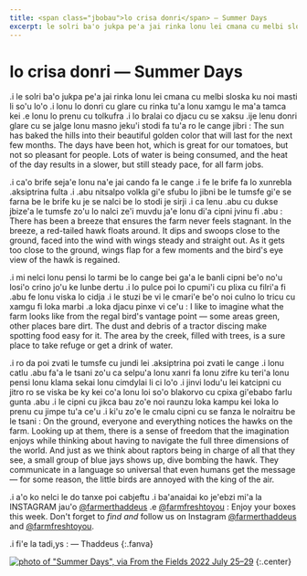 ```yaml
---
title: <span class="jbobau">lo crisa donri</span> — Summer Days
excerpt: le solri ba'o jukpa pe'a jai rinka lonu lei cmana cu melbi sloska ku noi masti li so'u lo'o
---
```


# <span class="jbobau">lo crisa donri</span> — Summer Days

.i le solri ba'o jukpa pe'a jai rinka lonu lei cmana cu melbi sloska ku noi masti li so'u lo'o .i lonu lo donri cu glare cu rinka tu'a lonu xamgu le ma'a tamca kei .e lonu lo prenu cu tolkufra .i lo bralai co djacu cu se xaksu .ije lenu donri glare cu se jalge lonu masno jeku'i stodi fa tu'a ro le cange jibri 
: The sun has baked the hills into their beautiful golden color that will last for the next few months. The days have been hot, which is great for our tomatoes, but not so pleasant for people. Lots of water is being consumed, and the heat of the day results in a slower, but still steady pace, for all farm jobs.

.i ca'o brife seja'e lonu na'e jai cando fa le cange .i fe le brife fa lo xunrebla .aksiptrina fulta .i .abu nitsalpo volkla gi'e sfubu lo jibni be le tumsfe gi'e se farna be le brife ku je se nalci be lo stodi je sirji .i ca lenu .abu cu dukse jbize'a le tumsfe zo'u lo nalci ze'i muvdu ja'e lonu di'a cipni jvinu fi .abu 
: There has been a breeze that ensures the farm never feels stagnant. In the breeze, a red-tailed hawk floats around. It dips and swoops close to the ground, faced into the wind with wings steady and straight out. As it gets too close to the ground, wings flap for a few moments and the bird's eye view of the hawk is regained.

.i mi nelci lonu pensi lo tarmi be lo cange bei ga'a le banli cipni be'o no'u losi'o crino jo'u ke lunbe dertu .i lo pulce poi lo cpumi'i cu plixa cu filri'a fi .abu fe lonu viska lo cidja  .i le stuzi be vi le cmari'e be'o noi culno lo tricu cu xamgu fi loka marbi .a loka djacu pinxe vi ce'u 
: I like to imagine what the farm looks like from the regal bird's vantage point — some areas green, other places bare dirt. The dust and debris of a tractor discing make spotting food easy for it. The area by the creek, filled with trees, is a sure place to take refuge or get a drink of water.

.i ro da poi zvati le tumsfe cu jundi lei .aksiptrina poi zvati le cange .i lonu catlu .abu fa'a le tsani zo'u ca selpu'a lonu xanri fa lonu zifre ku teri'a lonu pensi lonu klama sekai lonu cimdylai li ci lo'o  .i jinvi lodu'u lei katcipni cu jitro ro se viska be ky kei co'a lonu loi so'o blakorvo cu cpixa gi'ebabo farlu gunta .abu  .i le cipni cu jikca bau zo'e noi raunzu loka kampu kei loka lo prenu cu jimpe tu'a ce'u .i ki'u zo'e le cmalu cipni cu se fanza le nolraitru be le tsani 
: On the ground, everyone and everything notices the hawks on the farm. Looking up at them, there is a sense of freedom that the imagination enjoys while thinking about having to navigate the full three dimensions of the world. And just as we think about raptors being in charge of all that they see, a small group of blue jays shows up, dive bombing the hawk. They communicate in a language so universal that even humans get the message — for some reason, the little birds are annoyed with the king of the air.

.i a'o ko nelci le do tanxe poi cabjeftu .i ba'anaidai ko je'ebzi mi'a la INSTAGRAM jau'o [@farmerthaddeus] .e [@farmfreshtoyou]
: Enjoy your boxes this week. Don't forget to _find and_ follow us on Instagram [@farmerthaddeus] and [@farmfreshtoyou].

.i fi'e la tadi,ys
: — Thaddeus
{:.fanva}

[![photo of "Summer Days", via _From the Fields_ 2022 July 25–29](https://i.imgur.com/4V304JPl.jpg)](https://i.imgur.com/4V304JP.jpg)
{:.center}

[@farmerthaddeus]: https://instagram.com/farmerthaddeus
[@farmfreshtoyou]: https://instagram.com/farmfreshtoyou
